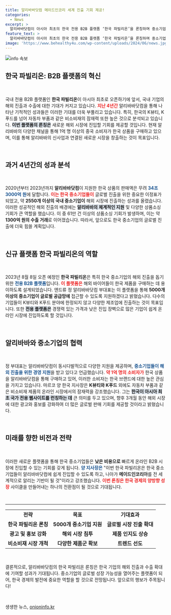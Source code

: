 ```yaml
---
title: 알리바바닷컴 메이드인코리 세계 진출 기회 제공!
categories:
  - News
excerpt: >
  알리바바닷컴이 아시아 최초의 한국 전용 B2B 플랫폼 ‘한국 파빌리온’을 론칭하며 중소기업의 글로벌 진출을 지원합니다. K뷰티 및 K푸드를 넘어 자동차 부품 등 비소비재까지, 새로운 기회를 열어줄 이번 플랫폼의 성과가 주목됩니다!
feature_text: >
  알리바바닷컴이 아시아 최초의 한국 전용 B2B 플랫폼 ‘한국 파빌리온’을 론칭하며 중소기업의 글로벌 진출을 지원합니다. K뷰티 및 K푸드를 넘어 자동차 부품 등 비소비재까지, 새로운 기회를 열어줄 이번 플랫폼의 성과가 주목됩니다!
image: 'https://www.behealthy4u.com/wp-content/uploads/2024/06/news.jpg'
---
```


<p><img src="https://www.behealthy4u.com/wp-content/uploads/2024/06/news.jpg" alt="info 속보" /></p>

<h2 data-ke-size="size26">한국 파빌리온: B2B 플랫폼의 혁신</h2>

<p data-ke-size="size16">&nbsp;</p>

<p data-ke-size="size16">국내 전용 B2B 플랫폼인 <b>한국 파빌리온</b>이 아시아 최초로 오픈하기에 앞서, 국내 기업의 해외 진출과 수출에 대한 기대가 커지고 있습니다. <b><span style="color: #ee2323;">지난 4년간</span></b> 알리바바닷컴을 통해 나타난 기적적인 성과들은 이러한 기대를 더욱 부풀리고 있습니다. 특히, 한국의 K뷰티, K푸드를 넘어 자동차 부품과 같은 비소비재의 잠재력 또한 높은 것으로 분석되고 있습니다. <b><span style="background-color: #21538527;">이번 플랫폼의 론칭은</span></b> 새로운 해외 시장에 진입할 기회를 제공할 것입니다. 현재 알리바바의 다양한 채널을 통해 1억 명 이상의 중국 소비자가 한국 상품을 구매하고 있으며, 이를 통해 알리바바의 신사업과 연결된 새로운 시장을 창출하는 것이 목표입니다.</p>

<p data-ke-size="size16">&nbsp;</p>

<h2 data-ke-size="size26">과거 4년간의 성과 분석</h2>

<p data-ke-size="size16">&nbsp;</p>

<p data-ke-size="size16">2020년부터 2023년까지 <b>알리바바닷컴</b>이 지원한 한국 상품의 판매액은 무려 <b><span style="color: #1a5490;">34조 3000억 원</span></b>에 달합니다. <b><span style="color: #ee2323;">이는 한국 중소기업들이</span></b> 글로벌 진출을 위한 중요한 이정표가 되었고, 약 <b>2550개 이상의 국내 중소기업이</b> 해외 시장에 진출하는 성과를 올렸습니다. 이러한 성공적인 해외 진출의 배경에는 <b><span style="background-color: #21538527;">알리바바의 체계적인 지원</span></b> 및 다양한 상품소싱 기회가 큰 역할을 했습니다. 이 중 61만 건 이상의 상품소싱 기회가 발생하며, 이는 약 <b>1300억 원의 수출 거래</b>로 이어졌습니다. 따라서, 앞으로도 한국 중소기업의 글로벌 진출에 더욱 힘쓸 계획입니다.</p>

<p data-ke-size="size16">&nbsp;</p>

<h2 data-ke-size="size26">신규 플랫폼 한국 파빌리온의 역할</h2>

<p data-ke-size="size16">&nbsp;</p>

<p data-ke-size="size16">2023년 8월 8일 오픈 예정인 <b>한국 파빌리온</b>은 특히 한국 중소기업의 해외 진출을 돕기 위한 <b><span style="color: #1a5490;">전용 B2B 플랫폼</span></b>입니다. <b><span style="color: #ee2323;">이 플랫폼은</span></b> 해외 바이어들이 한국 제품을 구매하는 데 용이하도록 설계되었습니다. 앤드류 정 알리바바닷컴 부대표는 이 플랫폼을 통해 <b>5000개 이상의 중소기업이 글로벌 공급망에</b> 접근할 수 있도록 지원하겠다고 밝혔습니다. 다수의 기업들이 K뷰티와 K푸드 분야에 한정되지 않고 다양한 제조업에 진출하는 것이 목표입니다. 또한 <b><span style="background-color: #21538527;">전용 플랫폼은</span></b> 경쟁력 있는 가격과 낮은 진입 장벽으로 많은 기업이 쉽게 온라인 시장에 진입하도록 할 것입니다.</p>

<p data-ke-size="size16">&nbsp;</p>

<h2 data-ke-size="size26">알리바바와 중소기업의 협력</h2>

<p data-ke-size="size16">&nbsp;</p>

<p data-ke-size="size16">정 부대표는 알리바바닷컴이 동시다발적으로 다양한 지원을 제공하며, <b><span style="color: #1a5490;">중소기업들이 해외 진출을 위한 경영 지원</span></b>을 받고 있다고 언급했습니다. <b><span style="color: #ee2323;">약 1억 명의 소비자가</span></b> 한국 상품을 알리바바닷컴을 통해 구매하고 있어, 이러한 소비자는 한국 브랜드에 대한 높은 관심을 가지고 있습니다. 마르코 양 한국 지사장은 <b>K뷰티와 K푸드</b> 외에도 자동차 부품과 같은 비소비재 제품의 온라인 시장에서의 잠재력을 강조했습니다. 그는 <b><span style="background-color: #21538527;">한국이 아시아 최초 국가 전용 웹사이트를 런칭하는 데</span></b> 큰 의미를 두고 있으며, 향후 3개월 동안 해외 시장에 대한 광고와 홍보를 강화하여 더 많은 글로벌 판매 기회를 제공할 것이라고 밝혔습니다.</p>

<p data-ke-size="size16">&nbsp;</p>

<h2 data-ke-size="size26">미래를 향한 비전과 전략</h2>

<p data-ke-size="size16">&nbsp;</p>

<p data-ke-size="size16">이러한 새로운 플랫폼을 통해 한국 중소기업들은 <b>낮은 비용으로</b> 빠르게 온라인 B2B 시장에 진입할 수 있는 기회를 갖게 됩니다. <b><span style="color: #1a5490;">양 지사장은</span></b> "이번 한국 파빌리온은 한국 중소기업들이 알리바바닷컴에 쉽게 진입할 수 있도록 하고, 나아가 <b>메이드인코리아</b>를 전 세계적으로 알리는 기반이 될 것"이라고 강조했습니다. <b><span style="color: #ee2323;">이번 론칭은 한국 경제의 양방향 성장</span></b> 사이클을 만들어내는 하나의 전환점이 될 것으로 기대됩니다.</p>

<p data-ke-size="size16">&nbsp;</p>

<hr />

<table>
    <tr>
        <td style="text-align: center; height: 17px;"><b>전략</b></td>
        <td style="text-align: center; height: 17px;"><b>목표</b></td>
        <td style="text-align: center; height: 17px;"><b>기대효과</b></td>
    </tr>
    <tr>
        <td style="text-align: center; height: 17px;"><b>한국 파빌리온 론칭</b></td>
        <td style="text-align: center; height: 17px;"><b>5000개 중소기업 지원</b></td>
        <td style="text-align: center; height: 17px;"><b>글로벌 시장 진출 확대</b></td>
    </tr>
    <tr>
        <td style="text-align: center; height: 17px;"><b>광고 및 홍보 강화</b></td>
        <td style="text-align: center; height: 17px;"><b>해외 시장 침투</b></td>
        <td style="text-align: center; height: 17px;"><b>제품 인지도 상승</b></td>
    </tr>
    <tr>
        <td style="text-align: center; height: 17px;"><b>비소비재 시장 개척</b></td>
        <td style="text-align: center; height: 17px;"><b>다양한 제품군 확보</b></td>
        <td style="text-align: center; height: 17px;"><b>트렌드 선도</b></td>
    </tr>
</table>

<p data-ke-size="size16">&nbsp;</p>

<p data-ke-size="size16">결론적으로, 알리바바닷컴의 한국 파빌리온 론칭은 한국 기업의 해외 진출과 수출 확대에 기여할 성과가 기대됩니다. 중소기업의 글로벌 성장 가능성을 열어주는 플랫폼이 되어, 한국 경제의 발전에 중요한 역할을 할 것으로 전망됩니다. 앞으로의 행보가 주목됩니다!</p>

<p data-ke-size="size16">&nbsp;</p>
생생한 뉴스, <a href="https://onioninfo.kr" rel="dofollow">onioninfo.kr</a>


